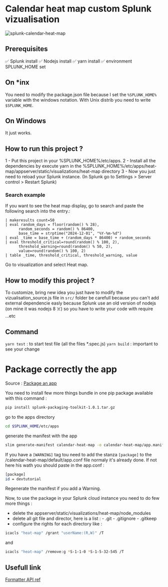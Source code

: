 # Calendar heat map custom Splunk vizualisation
![splunk-calendar-heat-map](https://github.com/DOMESDAY7/splunk-heat-map/assets/79838340/b1cd8f04-999b-48b4-baf6-da0f92791f16)

## Prerequisites

✅ Splunk install
✅ Nodejs install
✅ yarn install
✅ environment SPLUNK_HOME set

## On *inx

You need to modify the package.json file because I set the `%SPLUNK_HOME%` variable with the windows notation. With Unix distrib you need to write `$SPLUNK_HOME`.

## On Windows

It just works.

## How to run this project ?

1 - Put this project in your %SPLUNK_HOME%/etc/apps.
2 - Install all the dependencies by execute yarn in the %SPLUNK_HOME%/etc/apps/heat-map/appserver/static/visualizations/heat-map directory
3 - Now you just need to reload your Splunk instance. (In Splunk go to Settings > Server control > Restart Splunk)

### Search example

If you want to see the heat map display, go to search and paste the following search into the entry.:

```spl
| makeresults count=50
| eval random_days = floor(random() % 28), 
      random_seconds = random() % 86400,   
      base_time = strptime("2024-12-01", "%Y-%m-%d")
| eval _time = base_time + (random_days * 86400) + random_seconds
| eval threshold_critical=round(random() % 100, 2), 
      threshold_warning=round(random() % 50, 2),
      value=round(random() % 100, 2) 
| table _time, threshold_critical, threshold_warning, value
```

Go to visualization and select Heat map.

## How to modify this project ?

To customize, bring new idea you just have to modify the vizualisation_source.js file in `src/` folder be carefull because you can't add external dependencie easly because Splunk use an old version of nodejs (on mine it was nodejs 8 ☠️) so you have to write your code with require ...etc

## Command

`yarn test` : to start test file (all the files *.spec.js)
`yarn build` : important to see your change

# Package correctly the app

Source : [Package an app](https://dev.splunk.com/enterprise/tutorials/module_validate/packageapp)

You need to install few more things bundle in one pip package available with this command :

 ```bash
 pip install splunk-packaging-toolkit-1.0.1.tar.gz
 ```

go to the apps directory 

```bash
cd $SPLUNK_HOME/etc/apps
```

generate the manifest with the app

```bash
slim generate-manifest calendar-heat-map -o calendar-heat-map/app.manifest
```

If you have a `[WARNING]` tag tou need to add the stanza `[package]` to the /calendar-heat-map/default/app.conf file normaly it's already done. If not here his wath you should paste in the app.conf : 

```bash
[package]
id = devtutorial
```

Regenerate the manifest if you add a Warning.

Now, to use the package in your Splunk cloud instance you need to do few more things :

- delete the appserver/static/visualizations/heat-map/node_modules
- delete all git file and director, here is a list :
      - .git
      - .gitignore
      - .gitkeep
- configure the rights for each directory like :

```bash
icacls "heat-map" /grant "userName:(R,W)" /T
```

and

```bash
icacls "heat-map" /remove:g *S-1-1-0 *S-1-5-32-545 /T
```

## Usefull link

[Formatter API ref](https://docs.splunk.com/Documentation/SplunkCloud/9.1.2308/AdvancedDev/CustomVizFormatterApiRef)
